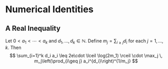 # Numerical Identities


## A Real Inequality
Let $0<a_1<\cdots < a_k$ and $d_1,\dots,d_k\in\mathbb{N}$. Define $m_j=\sum_{i\geq j} d_i$ for each $j=1,\dots,k$. Then
$$
    \sum_{i=1}^k d_i a_i \leq 2e\cdot \lceil \log(2m_1) \rceil \cdot \max_j \, m_j\left(\prod_{i\geq j} a_i^{d_i}\right)^{1/m_j}
$$

